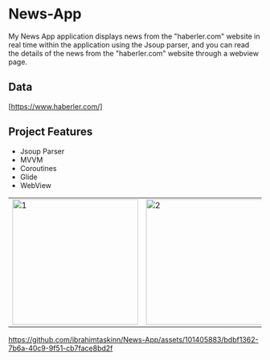 # News-App

My News App application displays news from the "haberler.com" website in real time within the application using the Jsoup parser, and you can read the details of the news from the "haberler.com" website through a webview page.

## Data 
[https://www.haberler.com/]

## Project Features

- Jsoup Parser
- MVVM
- Coroutines
- Glide
- WebView


<table>
  <tr>
    <td> <img src="https://github.com/ibrahimtaskinn/News-App/assets/101405883/d960a9c9-4f0a-473b-b0af-b46f9f20352f" alt="1" width = "250"/> </td>
    <td> <img src="https://github.com/ibrahimtaskinn/News-App/assets/101405883/f1c7185d-7177-41a4-9702-fdf5b9dae775" alt="2" width = "250"/> </td>
  </tr>
</table>


https://github.com/ibrahimtaskinn/News-App/assets/101405883/bdbf1362-7b6a-40c9-9f51-cb7face8bd2f
